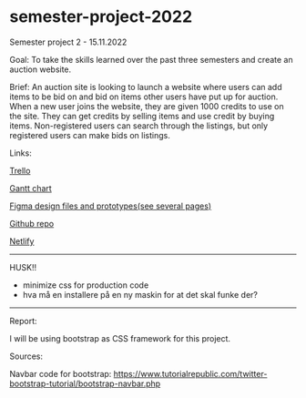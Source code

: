 # semester-project-2022

Semester project 2 - 15.11.2022

Goal:
To take the skills learned over the past three semesters and create an auction website.

Brief:
An auction site is looking to launch a website where users can add items to be bid on and bid on items other users have put up for auction.
When a new user joins the website, they are given 1000 credits to use on the site. They can get credits by selling items and use credit by buying items. Non-registered users can search through the listings, but only registered users can make bids on listings.

Links:

<a href="https://trello.com/b/mR3xnHO4/semester-project-2">Trello</a>

<a href="https://www.figma.com/file/RFc5emi6a6jUG75sDU1LoM/Semester-project-2?node-id=1%3A5&t=Z288Z6YUHHkhpNHh-0">Gantt chart</a>

<a href="https://www.figma.com/file/RFc5emi6a6jUG75sDU1LoM/Semester-project-2?node-id=1%3A4&t=Z288Z6YUHHkhpNHh-0">Figma design files and prototypes(see several pages)</a>

<a href="https://github.com/marthebull/semester-project-2">Github repo</a>

<a href="https://highestbidder.netlify.app/">Netlify</a>

---

HUSK!!

- minimize css for production code
- hva må en installere på en ny maskin for at det skal funke der?

---

Report:

I will be using bootstrap as CSS framework for this project.

Sources:

Navbar code for bootstrap: https://www.tutorialrepublic.com/twitter-bootstrap-tutorial/bootstrap-navbar.php
